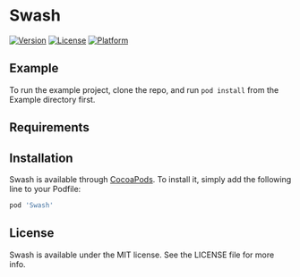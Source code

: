 # Swash

[![Version](https://img.shields.io/cocoapods/v/Swash.svg?style=flat)](http://cocoapods.org/pods/Swash)
[![License](https://img.shields.io/cocoapods/l/Swash.svg?style=flat)](http://cocoapods.org/pods/Swash)
[![Platform](https://img.shields.io/cocoapods/p/Swash.svg?style=flat)](http://cocoapods.org/pods/Swash)

## Example

To run the example project, clone the repo, and run `pod install` from the Example directory first.

## Requirements

## Installation

Swash is available through [CocoaPods](http://cocoapods.org). To install
it, simply add the following line to your Podfile:

```ruby
pod 'Swash'
```

## License

Swash is available under the MIT license. See the LICENSE file for more info.
